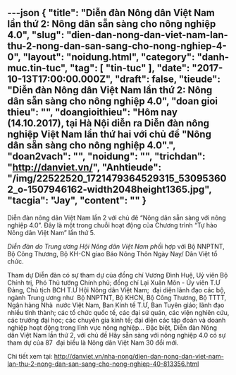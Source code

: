 ---json
{
    "title": "Diễn đàn Nông dân Việt Nam lần thứ 2: Nông dân sẵn sàng cho nông nghiệp 4.0",
    "slug": "dien-dan-nong-dan-viet-nam-lan-thu-2-nong-dan-san-sang-cho-nong-nghiep-4-0",
    "layout": "noidung.html",
    "category": "danh-muc.tin-tuc",
    "tag": [
        "tin-tuc"
    ],
    "date": "2017-10-13T17:00:00.000Z",
    "draft": false,
    "tieude": "Diễn đàn Nông dân Việt Nam lần thứ 2: Nông dân sẵn sàng cho nông nghiệp 4.0",
    "doan gioi thieu": "",
    "doangioithieu": "Hôm nay (14.10.2017), tại Hà Nội diễn ra Diễn đàn nông nghiệp Việt Nam lần thứ hai với chủ đề \"Nông dân sẵn sàng cho nông nghiệp 4.0\".",
    "doan2vach": "",
    "noidung": "",
    "trichdan": "http://danviet.vn/",
    "Anhtieude": "/img/22522520_1721479364529315_530953602_o-1507946162-width2048height1365.jpg",
    "tacgia": "Jay",
    "__content__": ""
}
---
<p>Diễn đ&agrave;n n&ocirc;ng d&acirc;n Việt Nam lần 2 với chủ đ&ecirc; &ldquo;N&ocirc;ng d&acirc;n sẵn s&agrave;ng với n&ocirc;ng nghiệp 4.0&rdquo;. Đ&acirc;y l&agrave; một trong chuỗi hoạt động của Chương tr&igrave;nh &ldquo;Tự h&agrave;o N&ocirc;ng d&acirc;n Việt Nam&rdquo; lần thứ 5.</p>

<p><em>Diễn đ&agrave;n do Trung ương Hội N&ocirc;ng d&acirc;n Việt Nam ph</em>ối hợp với Bộ NNPTNT, Bộ C&ocirc;ng Thương, Bộ KH-CN giao B&aacute;o N&ocirc;ng Th&ocirc;n Ng&agrave;y Nay/ D&acirc;n Việt tổ chức.&nbsp;</p>

<p>Tham dự Diễn đ&agrave;n c&oacute; sự tham dự của đồng ch&iacute; Vương Đ&igrave;nh Huệ, Uỷ vi&ecirc;n Bộ Ch&iacute;nh trị, Ph&oacute; Thủ tướng Ch&iacute;nh phủ; đồng ch&iacute; Lại Xu&acirc;n M&ocirc;n -&nbsp;Ủy vi&ecirc;n T.Ư Đảng, Chủ tịch BCH T.Ư Hội N&ocirc;ng d&acirc;n Việt Nam; &nbsp;đại diện l&atilde;nh đạo c&aacute;c bộ, ng&agrave;nh Trung ương như &nbsp;Bộ NNPTNT, Bộ KHCN, Bộ C&ocirc;ng Thương, Bộ TTTT, Ng&acirc;n h&agrave;ng Nh&agrave; &nbsp;nước Việt Nam, Ban Kinh tế T.Ư, Ban Tuy&ecirc;n gi&aacute;o; l&atilde;nh đạo nhiều tỉnh th&agrave;nh; c&aacute;c tổ chức quốc tế, c&aacute;c đại sứ qu&aacute;n, c&aacute;c viện nghi&ecirc;n cứu, c&aacute;c trường đại học; c&aacute;c chuy&ecirc;n gia kinh tế; đại diện c&aacute;c tập đo&agrave;n v&agrave; doanh nghiệp hoạt động trong lĩnh vực n&ocirc;ng nghiệp&hellip; Đặc biệt, Diễn đ&agrave;n N&ocirc;ng d&acirc;n Việt Nam lần thứ 2, với chủ đề H&atilde;y sẵn s&agrave;ng với n&ocirc;ng nghiệp 4.0 c&oacute; sự tham dự của 87 &nbsp;đại biểu l&agrave; N&ocirc;ng d&acirc;n Việt Nam 30 đổi mới.&nbsp;</p>

<p>Chi tiết xem tại:&nbsp;<a href="http://danviet.vn/nha-nong/dien-dan-nong-dan-viet-nam-lan-thu-2-nong-dan-san-sang-cho-nong-nghiep-40-813356.html">http://danviet.vn/nha-nong/dien-dan-nong-dan-viet-nam-lan-thu-2-nong-dan-san-sang-cho-nong-nghiep-40-813356.html</a></p>

<p>&nbsp;</p>
